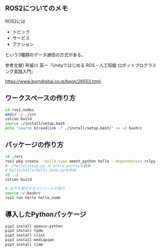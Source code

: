 ## ROS2についてのメモ
ROS2には

* トピック
* サービス
* アクション

という3種類のデータ通信の方式がある。

参考文献) 布留川 英一『Unityではじめる ROS・人工知能 ロボットプログラミング実践入門』

https://www.borndigital.co.jp/book/26553.html

## ワークスペースの作り方
```bash
cd ros2_nodes
mkdir -p ./src
colcon build
source ./install/setup.bash
echo "source $(readlink -f ./install/setup.bash)" >> ~/.bashrc
```

## パッケージの作り方
```bash
cd ./src
ros2 pkg create --build-type ament_python hello --dependencies rclpy
# ./hello/setup.py の entry_pointsを編集
# hello/hello/hello_node.pyを作成
cd ../
colcon build

# 以下を実行するコンソールで実行
source ~/.bashrc
ros2 run hello hello_node
```

## 導入したPythonパッケージ
```bash
pip3 install opencv-python
pip3 install tqdm
pip3 install clint
pip3 install mediapipe
pip3 install timm
```